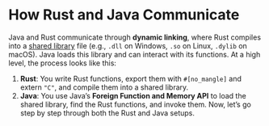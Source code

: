 # How Rust and Java Communicate

Java and Rust communicate through **dynamic linking**, where Rust compiles into a [shared library](so.md) file (e.g., `.dll` on Windows, `.so` on Linux, `.dylib` on macOS). Java loads this library and can interact with its functions.
At a high level, the process looks like this:
1. **Rust**: You write Rust functions, export them with `#[no_mangle]` and extern `"C"`, and compile them into a shared library.
2. **Java**: You use Java’s **Foreign Function and Memory API** to load the shared library, find the Rust functions, and invoke them.
Now, let’s go step by step through both the Rust and Java setups.
